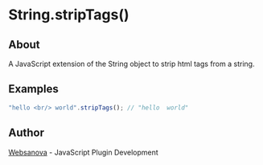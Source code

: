 # String.stripTags()

## About

A JavaScript extension of the String object to strip html tags from a string.

## Examples

```js
"hello <br/> world".stripTags(); // "hello  world"
```

## Author

[Websanova](http://websanova.com) - JavaScript Plugin Development